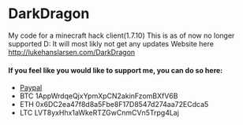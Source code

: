 # DarkDragon
My code for a minecraft hack client(1.7.10) 
This is as of now no longer supported D: It will most likly not get any updates
Website here http://lukehanslarsen.com/DarkDragon

#### If you feel like you would like to support me, you can do so here:
- [Paypal](https://paypal.me/LukeLarsen/)
- BTC 1AppWrdqeQjxYpmXpCN2akinFzomBXfV6B
- ETH 0x6DC2ea47f8d8a5Fbe8F17D8547d274aa72ECdca5
- LTC LVT8yxHhx1aWkeRTZGwCnmCVn5Trpg4Laj
